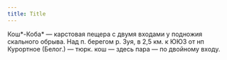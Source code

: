 ```yaml
---
title: Title
---
```


Кош*-Коба* — карстовая пещера с двумя входами у подножия скального обрыва. Над
п. берегом р. Зуя, в 2,5 км. к ЮЮЗ от нп Курортное (Белог.) — тюрк. кош — здесь
пара — по двойному входу.
